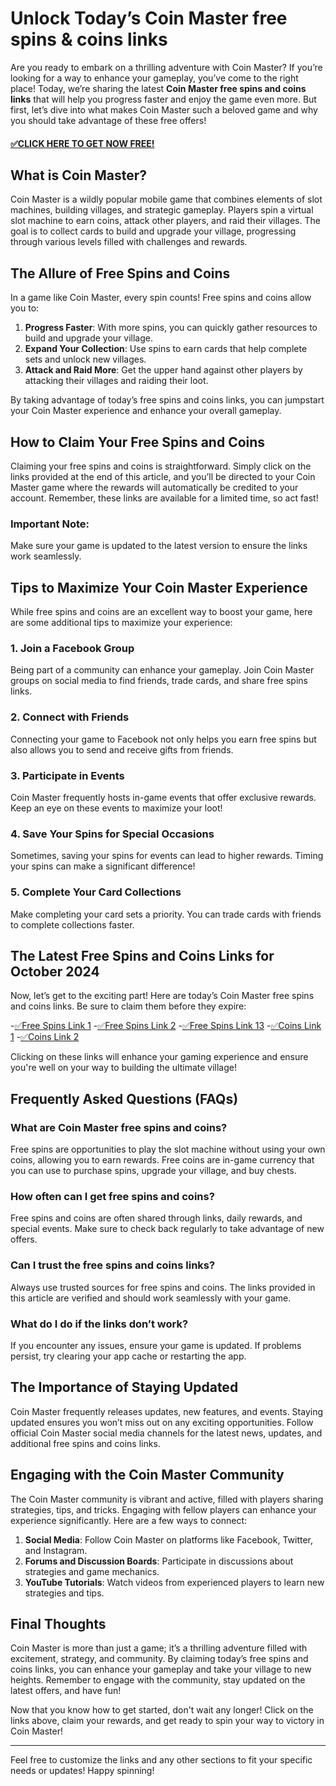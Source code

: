 # Unlock Today’s Coin Master free spins & coins links

Are you ready to embark on a thrilling adventure with Coin Master? If you’re looking for a way to enhance your gameplay, you’ve come to the right place! Today, we’re sharing the latest **Coin Master free spins and coins links** that will help you progress faster and enjoy the game even more. But first, let’s dive into what makes Coin Master such a beloved game and why you should take advantage of these free offers!

#### [✅CLICK HERE TO GET NOW FREE!](https://freeforyou.xyz/coin/master/)

## What is Coin Master?

Coin Master is a wildly popular mobile game that combines elements of slot machines, building villages, and strategic gameplay. Players spin a virtual slot machine to earn coins, attack other players, and raid their villages. The goal is to collect cards to build and upgrade your village, progressing through various levels filled with challenges and rewards. 

## The Allure of Free Spins and Coins

In a game like Coin Master, every spin counts! Free spins and coins allow you to:

1. **Progress Faster**: With more spins, you can quickly gather resources to build and upgrade your village.
2. **Expand Your Collection**: Use spins to earn cards that help complete sets and unlock new villages.
3. **Attack and Raid More**: Get the upper hand against other players by attacking their villages and raiding their loot.

By taking advantage of today’s free spins and coins links, you can jumpstart your Coin Master experience and enhance your overall gameplay.

## How to Claim Your Free Spins and Coins

Claiming your free spins and coins is straightforward. Simply click on the links provided at the end of this article, and you’ll be directed to your Coin Master game where the rewards will automatically be credited to your account. Remember, these links are available for a limited time, so act fast!

### Important Note:
Make sure your game is updated to the latest version to ensure the links work seamlessly. 

## Tips to Maximize Your Coin Master Experience

While free spins and coins are an excellent way to boost your game, here are some additional tips to maximize your experience:

### 1. **Join a Facebook Group**
Being part of a community can enhance your gameplay. Join Coin Master groups on social media to find friends, trade cards, and share free spins links.

### 2. **Connect with Friends**
Connecting your game to Facebook not only helps you earn free spins but also allows you to send and receive gifts from friends. 

### 3. **Participate in Events**
Coin Master frequently hosts in-game events that offer exclusive rewards. Keep an eye on these events to maximize your loot!

### 4. **Save Your Spins for Special Occasions**
Sometimes, saving your spins for events can lead to higher rewards. Timing your spins can make a significant difference!

### 5. **Complete Your Card Collections**
Make completing your card sets a priority. You can trade cards with friends to complete collections faster.

## The Latest Free Spins and Coins Links for October 2024

Now, let’s get to the exciting part! Here are today’s Coin Master free spins and coins links. Be sure to claim them before they expire:

-[✅Free Spins Link 1](https://freeforyou.xyz/coin/master/)
-[✅Free Spins Link 2](https://freeforyou.xyz/coin/master/)
-[✅Free Spins Link 13](https://freeforyou.xyz/coin/master/)
-[✅Coins Link 1](https://freeforyou.xyz/coin/master/)
-[✅Coins Link 2](https://freeforyou.xyz/coin/master/)

Clicking on these links will enhance your gaming experience and ensure you're well on your way to building the ultimate village!

## Frequently Asked Questions (FAQs)

### What are Coin Master free spins and coins?

Free spins are opportunities to play the slot machine without using your own coins, allowing you to earn rewards. Free coins are in-game currency that you can use to purchase spins, upgrade your village, and buy chests.

### How often can I get free spins and coins?

Free spins and coins are often shared through links, daily rewards, and special events. Make sure to check back regularly to take advantage of new offers.

### Can I trust the free spins and coins links?

Always use trusted sources for free spins and coins. The links provided in this article are verified and should work seamlessly with your game.

### What do I do if the links don’t work?

If you encounter any issues, ensure your game is updated. If problems persist, try clearing your app cache or restarting the app.

## The Importance of Staying Updated

Coin Master frequently releases updates, new features, and events. Staying updated ensures you won’t miss out on any exciting opportunities. Follow official Coin Master social media channels for the latest news, updates, and additional free spins and coins links.

## Engaging with the Coin Master Community

The Coin Master community is vibrant and active, filled with players sharing strategies, tips, and tricks. Engaging with fellow players can enhance your experience significantly. Here are a few ways to connect:

1. **Social Media**: Follow Coin Master on platforms like Facebook, Twitter, and Instagram.
2. **Forums and Discussion Boards**: Participate in discussions about strategies and game mechanics.
3. **YouTube Tutorials**: Watch videos from experienced players to learn new strategies and tips.

## Final Thoughts

Coin Master is more than just a game; it’s a thrilling adventure filled with excitement, strategy, and community. By claiming today’s free spins and coins links, you can enhance your gameplay and take your village to new heights. Remember to engage with the community, stay updated on the latest offers, and have fun!

Now that you know how to get started, don't wait any longer! Click on the links above, claim your rewards, and get ready to spin your way to victory in Coin Master!

---

Feel free to customize the links and any other sections to fit your specific needs or updates! Happy spinning!
